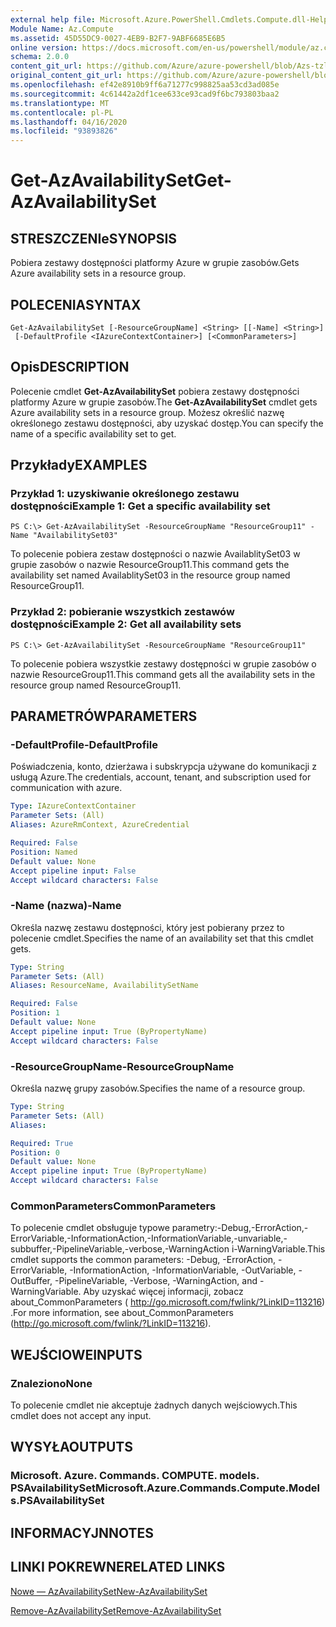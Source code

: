 ```yaml
---
external help file: Microsoft.Azure.PowerShell.Cmdlets.Compute.dll-Help-Help.xml
Module Name: Az.Compute
ms.assetid: 45D55DC9-0027-4EB9-B2F7-9ABF6685E6B5
online version: https://docs.microsoft.com/en-us/powershell/module/az.compute/get-azavailabilityset
schema: 2.0.0
content_git_url: https://github.com/Azure/azure-powershell/blob/Azs-tzl/src/Compute/Compute/help/Get-AzAvailabilitySet.md
original_content_git_url: https://github.com/Azure/azure-powershell/blob/Azs-tzl/src/Compute/Compute/help/Get-AzAvailabilitySet.md
ms.openlocfilehash: ef42e8910b9ff6a71277c998825aa53cd3ad085e
ms.sourcegitcommit: 4c61442a2df1cee633ce93cad9f6bc793803baa2
ms.translationtype: MT
ms.contentlocale: pl-PL
ms.lasthandoff: 04/16/2020
ms.locfileid: "93893826"
---
```

# <span data-ttu-id="977b8-101">Get-AzAvailabilitySet</span><span class="sxs-lookup"><span data-stu-id="977b8-101">Get-AzAvailabilitySet</span></span>

## <span data-ttu-id="977b8-102">STRESZCZENIe</span><span class="sxs-lookup"><span data-stu-id="977b8-102">SYNOPSIS</span></span>
<span data-ttu-id="977b8-103">Pobiera zestawy dostępności platformy Azure w grupie zasobów.</span><span class="sxs-lookup"><span data-stu-id="977b8-103">Gets Azure availability sets in a resource group.</span></span>

## <span data-ttu-id="977b8-104">POLECENIA</span><span class="sxs-lookup"><span data-stu-id="977b8-104">SYNTAX</span></span>

```
Get-AzAvailabilitySet [-ResourceGroupName] <String> [[-Name] <String>]
 [-DefaultProfile <IAzureContextContainer>] [<CommonParameters>]
```

## <span data-ttu-id="977b8-105">Opis</span><span class="sxs-lookup"><span data-stu-id="977b8-105">DESCRIPTION</span></span>
<span data-ttu-id="977b8-106">Polecenie cmdlet **Get-AzAvailabilitySet** pobiera zestawy dostępności platformy Azure w grupie zasobów.</span><span class="sxs-lookup"><span data-stu-id="977b8-106">The **Get-AzAvailabilitySet** cmdlet gets Azure availability sets in a resource group.</span></span>
<span data-ttu-id="977b8-107">Możesz określić nazwę określonego zestawu dostępności, aby uzyskać dostęp.</span><span class="sxs-lookup"><span data-stu-id="977b8-107">You can specify the name of a specific availability set to get.</span></span>

## <span data-ttu-id="977b8-108">Przykłady</span><span class="sxs-lookup"><span data-stu-id="977b8-108">EXAMPLES</span></span>

### <span data-ttu-id="977b8-109">Przykład 1: uzyskiwanie określonego zestawu dostępności</span><span class="sxs-lookup"><span data-stu-id="977b8-109">Example 1: Get a specific availability set</span></span>
```
PS C:\> Get-AzAvailabilitySet -ResourceGroupName "ResourceGroup11" -Name "AvailabilitySet03"
```

<span data-ttu-id="977b8-110">To polecenie pobiera zestaw dostępności o nazwie AvailablitySet03 w grupie zasobów o nazwie ResourceGroup11.</span><span class="sxs-lookup"><span data-stu-id="977b8-110">This command gets the availability set named AvailablitySet03 in the resource group named ResourceGroup11.</span></span>

### <span data-ttu-id="977b8-111">Przykład 2: pobieranie wszystkich zestawów dostępności</span><span class="sxs-lookup"><span data-stu-id="977b8-111">Example 2: Get all availability sets</span></span>
```
PS C:\> Get-AzAvailabilitySet -ResourceGroupName "ResourceGroup11"
```

<span data-ttu-id="977b8-112">To polecenie pobiera wszystkie zestawy dostępności w grupie zasobów o nazwie ResourceGroup11.</span><span class="sxs-lookup"><span data-stu-id="977b8-112">This command gets all the availability sets in the resource group named ResourceGroup11.</span></span>

## <span data-ttu-id="977b8-113">PARAMETRÓW</span><span class="sxs-lookup"><span data-stu-id="977b8-113">PARAMETERS</span></span>

### <span data-ttu-id="977b8-114">-DefaultProfile</span><span class="sxs-lookup"><span data-stu-id="977b8-114">-DefaultProfile</span></span>
<span data-ttu-id="977b8-115">Poświadczenia, konto, dzierżawa i subskrypcja używane do komunikacji z usługą Azure.</span><span class="sxs-lookup"><span data-stu-id="977b8-115">The credentials, account, tenant, and subscription used for communication with azure.</span></span>

```yaml
Type: IAzureContextContainer
Parameter Sets: (All)
Aliases: AzureRmContext, AzureCredential

Required: False
Position: Named
Default value: None
Accept pipeline input: False
Accept wildcard characters: False
```

### <span data-ttu-id="977b8-116">-Name (nazwa)</span><span class="sxs-lookup"><span data-stu-id="977b8-116">-Name</span></span>
<span data-ttu-id="977b8-117">Określa nazwę zestawu dostępności, który jest pobierany przez to polecenie cmdlet.</span><span class="sxs-lookup"><span data-stu-id="977b8-117">Specifies the name of an availability set that this cmdlet gets.</span></span>

```yaml
Type: String
Parameter Sets: (All)
Aliases: ResourceName, AvailabilitySetName

Required: False
Position: 1
Default value: None
Accept pipeline input: True (ByPropertyName)
Accept wildcard characters: False
```

### <span data-ttu-id="977b8-118">-ResourceGroupName</span><span class="sxs-lookup"><span data-stu-id="977b8-118">-ResourceGroupName</span></span>
<span data-ttu-id="977b8-119">Określa nazwę grupy zasobów.</span><span class="sxs-lookup"><span data-stu-id="977b8-119">Specifies the name of a resource group.</span></span>

```yaml
Type: String
Parameter Sets: (All)
Aliases: 

Required: True
Position: 0
Default value: None
Accept pipeline input: True (ByPropertyName)
Accept wildcard characters: False
```

### <span data-ttu-id="977b8-120">CommonParameters</span><span class="sxs-lookup"><span data-stu-id="977b8-120">CommonParameters</span></span>
<span data-ttu-id="977b8-121">To polecenie cmdlet obsługuje typowe parametry:-Debug,-ErrorAction,-ErrorVariable,-InformationAction,-InformationVariable,-unvariable,-subbuffer,-PipelineVariable,-verbose,-WarningAction i-WarningVariable.</span><span class="sxs-lookup"><span data-stu-id="977b8-121">This cmdlet supports the common parameters: -Debug, -ErrorAction, -ErrorVariable, -InformationAction, -InformationVariable, -OutVariable, -OutBuffer, -PipelineVariable, -Verbose, -WarningAction, and -WarningVariable.</span></span> <span data-ttu-id="977b8-122">Aby uzyskać więcej informacji, zobacz about_CommonParameters ( http://go.microsoft.com/fwlink/?LinkID=113216) .</span><span class="sxs-lookup"><span data-stu-id="977b8-122">For more information, see about_CommonParameters (http://go.microsoft.com/fwlink/?LinkID=113216).</span></span>

## <span data-ttu-id="977b8-123">WEJŚCIOWE</span><span class="sxs-lookup"><span data-stu-id="977b8-123">INPUTS</span></span>

### <span data-ttu-id="977b8-124">Znaleziono</span><span class="sxs-lookup"><span data-stu-id="977b8-124">None</span></span>
<span data-ttu-id="977b8-125">To polecenie cmdlet nie akceptuje żadnych danych wejściowych.</span><span class="sxs-lookup"><span data-stu-id="977b8-125">This cmdlet does not accept any input.</span></span>

## <span data-ttu-id="977b8-126">WYSYŁA</span><span class="sxs-lookup"><span data-stu-id="977b8-126">OUTPUTS</span></span>

### <span data-ttu-id="977b8-127">Microsoft. Azure. Commands. COMPUTE. models. PSAvailabilitySet</span><span class="sxs-lookup"><span data-stu-id="977b8-127">Microsoft.Azure.Commands.Compute.Models.PSAvailabilitySet</span></span>

## <span data-ttu-id="977b8-128">INFORMACYJN</span><span class="sxs-lookup"><span data-stu-id="977b8-128">NOTES</span></span>

## <span data-ttu-id="977b8-129">LINKI POKREWNE</span><span class="sxs-lookup"><span data-stu-id="977b8-129">RELATED LINKS</span></span>

[<span data-ttu-id="977b8-130">Nowe — AzAvailabilitySet</span><span class="sxs-lookup"><span data-stu-id="977b8-130">New-AzAvailabilitySet</span></span>](./New-AzAvailabilitySet.md)

[<span data-ttu-id="977b8-131">Remove-AzAvailabilitySet</span><span class="sxs-lookup"><span data-stu-id="977b8-131">Remove-AzAvailabilitySet</span></span>](./Remove-AzAvailabilitySet.md)


